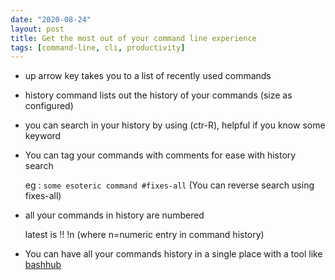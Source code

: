 ```yaml
---
date: "2020-08-24"
layout: post
title: Get the most out of your command line experience
tags: [command-line, cli, productivity]
---
```


- up arrow key takes you to a list of recently used commands

- history command lists out the history of your commands (size as configured)

- you can search in your history by using (ctr-R), helpful if you know some keyword

- You can tag your commands with comments for ease with history search

    eg : `some esoteric command #fixes-all` (You can reverse search using fixes-all)

- all your commands in history are numbered

    latest is !!
    !n (where n=numeric entry in command history)

- You can have all your commands history in a single place with a tool like [bashhub](https://bashhub.com/)

